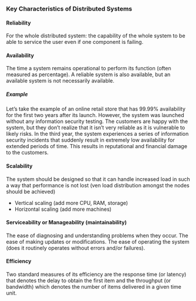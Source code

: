 ### Key Characteristics of Distributed Systems
#### Reliability
For the whole distributed system: the capability of the whole system to be able to service the user even if
one component is failing.
#### Availability
The time a system remains operational to perform its function (often measured as percentage).
A reliable system is also available, but an available system is not necessarily available.

##### Example
Let’s take the example of an online retail store that has 99.99% availability for the first 
two years after its launch. However, the system was launched without any information security testing.
The customers are happy with the system, but they don’t realize that it isn’t very reliable as 
it is vulnerable to likely risks. In the third year, the system experiences a series of
 information security incidents that suddenly result in extremely low availability 
 for extended periods of time. This results in reputational and financial damage to the customers.

#### Scalability
The system should be designed so that it can handle increased load in such a way that performance 
is not lost
(ven load distribution amongst the nodes should be achieved)
- Vertical scaling (add more CPU, RAM, storage)
- Horizontal scaling (add more machines)
#### Serviceability or Manageability (maintainability)
The ease of diagnosing and understanding problems when they occur.
The ease of making updates or modifications.
The ease of operating the system (does it routinely operates without errors and/or failures).
#### Efficiency
Two standard measures of its efficiency are the response time (or latency) that denotes
the delay to obtain the first item and the throughput (or bandwidth) which denotes 
the number of items delivered in a given time unit.